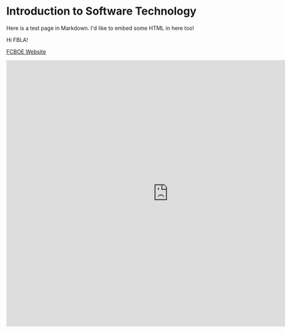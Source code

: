 # Introduction to Software Technology

Here is a test page in Markdown. I'd like to embed some HTML in here too!

Hi FBLA!

<a href="https://www.fcboe.org/">FCBOE Website</a>

<iframe width="850" height="700" frameborder="0" src="https://pythontutor.com/iframe-embed.html#code=%23include%20%3Cstdio.h%3E%0A%0Aint%20main%28%29%20%7B%0A%20%20int%20x%5B%5D%20%3D%20%7B10,%2020,%2030%7D%3B%0A%20%20int*%20p%20%3D%20%26x%5B1%5D%3B%20//%20pointer%20into%20middle%0A%20%20char*%20fruit%5B3%5D%20%3D%20%7B%22apples%22,%0A%20%20%20%20%20%20%20%20%20%20%20%20%20%20%20%20%20%20%20%20%22bananas%22,%0A%20%20%20%20%20%20%20%20%20%20%20%20%20%20%20%20%20%20%20%20%22cherries%22%7D%3B%0A%0A%20%20printf%28%22I%20have%20%25d%20%25s%5Cn%22,%20*p,%20fruit%5B1%5D%29%3B%0A%20%20return%200%3B%0A%7D&codeDivHeight=400&codeDivWidth=350&cumulative=false&curInstr=0&heapPrimitives=nevernest&origin=opt-frontend.js&py=c_gcc9.3.0&rawInputLstJSON=%5B%5D&textReferences=false"> </iframe>

<script async id="asciicast-Llx0Oz39hNeQkU5Vq3MI20H7K" src="https://asciinema.org/a/Llx0Oz39hNeQkU5Vq3MI20H7K.js"></script>
